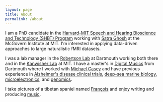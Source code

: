 ```yaml
---
layout: page
title: About
permalink: /about
---
```


I am a PhD candidate in the <a class="text-accent" href="http://www.hms.harvard.edu/dms/shbt/">Harvard-MIT Speech and Hearing Bioscience and Technology (SHBT) Program</a> working with <a class="text-accent" href="https://satra.cogitatum.org/group/">Satra Ghosh</a> at the McGovern Institute at MIT. I'm interested in applying data-driven approaches to large naturalistic fMRI datasets.

I was a lab manager in the <a class="text-accent" href="https://www.robertsonlab.com/">Robertson Lab</a> at Dartmouth working both there and in the <a class="text-accent" href="http://web.mit.edu/bcs/nklab/index.shtml">Kanwisher Lab</a> at MIT. I have a master's in <a class="text-accent" href="https://music.dartmouth.edu/graduate">Digital Musics</a> from Dartmouth where I worked with <a class="text-accent" href="http://bregman.dartmouth.edu/~mcasey">Michael Casey</a> and have previous experience in <a class="text-accent" href="http://www.abingtonneurology.com/">Alzheimer's disease clinical trials</a>, <a class="text-accent" href="http://www.personal.psu.edu/crf2/index.html">deep-sea marine biology</a>, <a class="text-accent" href="http://www.quanttera.com/aboutus.html">microelectronics</a>, and <a class="text-accent" href="https://caglab.org/">genomics</a>.

I take pictures of a tibetan spaniel named <a class="text-accent" href="https://www.instagram.com/francois_xr/">François</a> and enjoy writing and producing <a class="text-accent" href="https://open.spotify.com/track/6WMazGTBpMM3zq5qOqlcmR?si=SMeUu-FzTnmpYMdxK6RwtA">music</a>.